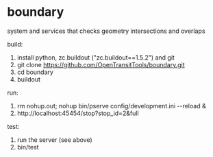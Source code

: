boundary 
========

system and services that checks geometry intersections and overlaps

build:
  1. install python, zc.buildout ("zc.buildout==1.5.2") and git
  1. git clone https://github.com/OpenTransitTools/boundary.git
  1. cd boundary
  1. buildout

run:
  1. rm nohup.out; nohup bin/pserve config/development.ini --reload &
  1. http://localhost:45454/stop?stop_id=2&full

test:
  1. run the server (see above)
  1. bin/test
